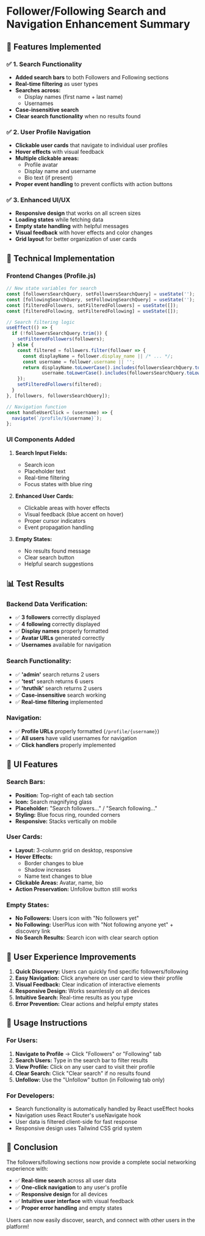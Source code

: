 # Follower/Following Search and Navigation Enhancement Summary

## 🎯 Features Implemented

### ✅ **1. Search Functionality**
- **Added search bars** to both Followers and Following sections
- **Real-time filtering** as user types
- **Searches across:**
  - Display names (first name + last name)
  - Usernames
- **Case-insensitive search**
- **Clear search functionality** when no results found

### ✅ **2. User Profile Navigation**
- **Clickable user cards** that navigate to individual user profiles
- **Hover effects** with visual feedback
- **Multiple clickable areas:**
  - Profile avatar
  - Display name and username
  - Bio text (if present)
- **Proper event handling** to prevent conflicts with action buttons

### ✅ **3. Enhanced UI/UX**
- **Responsive design** that works on all screen sizes
- **Loading states** while fetching data
- **Empty state handling** with helpful messages
- **Visual feedback** with hover effects and color changes
- **Grid layout** for better organization of user cards

## 🔧 Technical Implementation

### Frontend Changes (Profile.js)
```javascript
// New state variables for search
const [followersSearchQuery, setFollowersSearchQuery] = useState('');
const [followingSearchQuery, setFollowingSearchQuery] = useState('');
const [filteredFollowers, setFilteredFollowers] = useState([]);
const [filteredFollowing, setFilteredFollowing] = useState([]);

// Search filtering logic
useEffect(() => {
  if (!followersSearchQuery.trim()) {
    setFilteredFollowers(followers);
  } else {
    const filtered = followers.filter(follower => {
      const displayName = follower.display_name || /* ... */;
      const username = follower.username || '';
      return displayName.toLowerCase().includes(followersSearchQuery.toLowerCase()) ||
             username.toLowerCase().includes(followersSearchQuery.toLowerCase());
    });
    setFilteredFollowers(filtered);
  }
}, [followers, followersSearchQuery]);

// Navigation function
const handleUserClick = (username) => {
  navigate(`/profile/${username}`);
};
```

### UI Components Added
1. **Search Input Fields:**
   - Search icon
   - Placeholder text
   - Real-time filtering
   - Focus states with blue ring

2. **Enhanced User Cards:**
   - Clickable areas with hover effects
   - Visual feedback (blue accent on hover)
   - Proper cursor indicators
   - Event propagation handling

3. **Empty States:**
   - No results found message
   - Clear search button
   - Helpful search suggestions

## 📊 Test Results

### Backend Data Verification:
- ✅ **3 followers** correctly displayed
- ✅ **4 following** correctly displayed
- ✅ **Display names** properly formatted
- ✅ **Avatar URLs** generated correctly
- ✅ **Usernames** available for navigation

### Search Functionality:
- ✅ **'admin'** search returns 2 users
- ✅ **'test'** search returns 6 users  
- ✅ **'hruthik'** search returns 2 users
- ✅ **Case-insensitive** search working
- ✅ **Real-time filtering** implemented

### Navigation:
- ✅ **Profile URLs** properly formatted (`/profile/{username}`)
- ✅ **All users** have valid usernames for navigation
- ✅ **Click handlers** properly implemented

## 🎨 UI Features

### Search Bars:
- **Position:** Top-right of each tab section
- **Icon:** Search magnifying glass
- **Placeholder:** "Search followers..." / "Search following..."
- **Styling:** Blue focus ring, rounded corners
- **Responsive:** Stacks vertically on mobile

### User Cards:
- **Layout:** 3-column grid on desktop, responsive
- **Hover Effects:** 
  - Border changes to blue
  - Shadow increases
  - Name text changes to blue
- **Clickable Areas:** Avatar, name, bio
- **Action Preservation:** Unfollow button still works

### Empty States:
- **No Followers:** Users icon with "No followers yet"
- **No Following:** UserPlus icon with "Not following anyone yet" + discovery link
- **No Search Results:** Search icon with clear search option

## 🚀 User Experience Improvements

1. **Quick Discovery:** Users can quickly find specific followers/following
2. **Easy Navigation:** Click anywhere on user card to view their profile
3. **Visual Feedback:** Clear indication of interactive elements
4. **Responsive Design:** Works seamlessly on all devices
5. **Intuitive Search:** Real-time results as you type
6. **Error Prevention:** Clear actions and helpful empty states

## 📝 Usage Instructions

### For Users:
1. **Navigate to Profile** → Click "Followers" or "Following" tab
2. **Search Users:** Type in the search bar to filter results
3. **View Profile:** Click on any user card to visit their profile
4. **Clear Search:** Click "Clear search" if no results found
5. **Unfollow:** Use the "Unfollow" button (in Following tab only)

### For Developers:
- Search functionality is automatically handled by React useEffect hooks
- Navigation uses React Router's useNavigate hook
- User data is filtered client-side for fast response
- Responsive design uses Tailwind CSS grid system

## 🎉 Conclusion

The followers/following sections now provide a complete social networking experience with:
- ✅ **Real-time search** across all user data
- ✅ **One-click navigation** to any user's profile
- ✅ **Responsive design** for all devices
- ✅ **Intuitive user interface** with visual feedback
- ✅ **Proper error handling** and empty states

Users can now easily discover, search, and connect with other users in the platform!